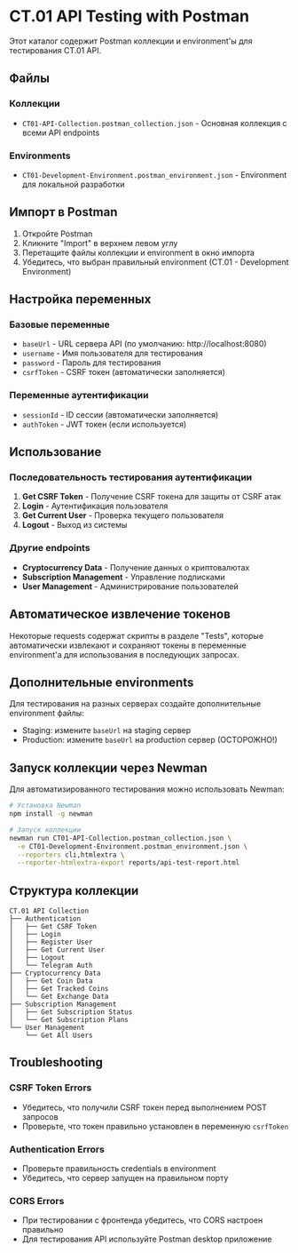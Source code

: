 # CT.01 API Testing with Postman

Этот каталог содержит Postman коллекции и environment'ы для тестирования CT.01 API.

## Файлы

### Коллекции
- `CT01-API-Collection.postman_collection.json` - Основная коллекция с всеми API endpoints

### Environments
- `CT01-Development-Environment.postman_environment.json` - Environment для локальной разработки

## Импорт в Postman

1. Откройте Postman
2. Кликните "Import" в верхнем левом углу
3. Перетащите файлы коллекции и environment в окно импорта
4. Убедитесь, что выбран правильный environment (CT.01 - Development Environment)

## Настройка переменных

### Базовые переменные
- `baseUrl` - URL сервера API (по умолчанию: http://localhost:8080)
- `username` - Имя пользователя для тестирования
- `password` - Пароль для тестирования
- `csrfToken` - CSRF токен (автоматически заполняется)

### Переменные аутентификации
- `sessionId` - ID сессии (автоматически заполняется)
- `authToken` - JWT токен (если используется)

## Использование

### Последовательность тестирования аутентификации

1. **Get CSRF Token** - Получение CSRF токена для защиты от CSRF атак
2. **Login** - Аутентификация пользователя
3. **Get Current User** - Проверка текущего пользователя
4. **Logout** - Выход из системы

### Другие endpoints

- **Cryptocurrency Data** - Получение данных о криптовалютах
- **Subscription Management** - Управление подписками
- **User Management** - Администрирование пользователей

## Автоматическое извлечение токенов

Некоторые requests содержат скрипты в разделе "Tests", которые автоматически извлекают и сохраняют токены в переменные environment'а для использования в последующих запросах.

## Дополнительные environments

Для тестирования на разных серверах создайте дополнительные environment файлы:

- Staging: измените `baseUrl` на staging сервер
- Production: измените `baseUrl` на production сервер (ОСТОРОЖНО!)

## Запуск коллекции через Newman

Для автоматизированного тестирования можно использовать Newman:

```bash
# Установка Newman
npm install -g newman

# Запуск коллекции
newman run CT01-API-Collection.postman_collection.json \
  -e CT01-Development-Environment.postman_environment.json \
  --reporters cli,htmlextra \
  --reporter-htmlextra-export reports/api-test-report.html
```

## Структура коллекции

```
CT.01 API Collection
├── Authentication
│   ├── Get CSRF Token
│   ├── Login
│   ├── Register User
│   ├── Get Current User
│   ├── Logout
│   └── Telegram Auth
├── Cryptocurrency Data
│   ├── Get Coin Data
│   ├── Get Tracked Coins
│   └── Get Exchange Data
├── Subscription Management
│   ├── Get Subscription Status
│   └── Get Subscription Plans
└── User Management
    └── Get All Users
```

## Troubleshooting

### CSRF Token Errors
- Убедитесь, что получили CSRF токен перед выполнением POST запросов
- Проверьте, что токен правильно установлен в переменную `csrfToken`

### Authentication Errors
- Проверьте правильность credentials в environment
- Убедитесь, что сервер запущен на правильном порту

### CORS Errors
- При тестировании с фронтенда убедитесь, что CORS настроен правильно
- Для тестирования API используйте Postman desktop приложение 